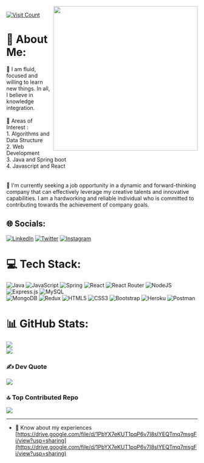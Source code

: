 <img  align="right" width="380" src = "https://cdn.dribbble.com/users/1292677/screenshots/6139167/media/5387dc7e035b3efe9d94516044de66a4.gif"> 

<!-- https://cdn.dribbble.com/users/1292677/screenshots/6139167/media/5387dc7e035b3efe9d94516044de66a4.gif -->

[![Visit Count](https://visitcount.itsvg.in/api?id=saxena100parth&icon=0&color=1)](https://saxena100parth.github.io/Portfolio/index.html)


# 💫 About Me:
🔭 I am fluid, focused and willing to learn new things. In all, I believe in knowledge integration.<br><br>🌱 Areas of Interest : <br>1. Algorithms and Data Structure<br>2. Web Development<br>3. Java and Spring boot<br>4. Javascript and React<br><br><br>
 🤝 I'm currently seeking a job opportunity in a dynamic and forward-thinking company that can effectively leverage my creative talents and innovative capabilities. I am a hardworking and reliable individual who is committed to contributing towards the achievement of company goals. <br>
 

## 🌐 Socials:
[![LinkedIn](https://img.shields.io/badge/LinkedIn-%230077B5.svg?logo=linkedin&logoColor=white)](https://www.linkedin.com/in/parth23saxena/) [![Twitter](https://img.shields.io/badge/Twitter-%231DA1F2.svg?logo=Twitter&logoColor=white)](https://twitter.com/saxena100parth) [![Instagram](https://img.shields.io/badge/Instagram-%23E4405F.svg?logo=Instagram&logoColor=white)](https://www.instagram.com/_parth_23_/) 

# 💻 Tech Stack:
![Java](https://img.shields.io/badge/java-%23ED8B00.svg?style=flat&logo=java&logoColor=white) ![JavaScript](https://img.shields.io/badge/javascript-%23323330.svg?style=flat&logo=javascript&logoColor=%23F7DF1E) ![Spring](https://img.shields.io/badge/spring-%236DB33F.svg?style=flat&logo=spring&logoColor=white) ![React](https://img.shields.io/badge/react-%2320232a.svg?style=flat&logo=react&logoColor=%2361DAFB) ![React Router](https://img.shields.io/badge/React_Router-CA4245?style=flat&logo=react-router&logoColor=white) ![NodeJS](https://img.shields.io/badge/node.js-6DA55F?style=flat&logo=node.js&logoColor=white) ![Express.js](https://img.shields.io/badge/express.js-%23404d59.svg?style=flat&logo=express&logoColor=%2361DAFB) ![MySQL](https://img.shields.io/badge/mysql-%2300f.svg?style=flat&logo=mysql&logoColor=white) <br>![MongoDB](https://img.shields.io/badge/MongoDB-%234ea94b.svg?style=flat&logo=mongodb&logoColor=white) ![Redux](https://img.shields.io/badge/redux-%23593d88.svg?style=flat&logo=redux&logoColor=white)  ![HTML5](https://img.shields.io/badge/html5-%23E34F26.svg?style=flat&logo=html5&logoColor=white) ![CSS3](https://img.shields.io/badge/css3-%231572B6.svg?style=flat&logo=css3&logoColor=white)  ![Bootstrap](https://img.shields.io/badge/bootstrap-%23563D7C.svg?style=flat&logo=bootstrap&logoColor=white)  ![Heroku](https://img.shields.io/badge/heroku-%23430098.svg?style=flat&logo=heroku&logoColor=white) ![Postman](https://img.shields.io/badge/Postman-FF6C37?style=flat&logo=postman&logoColor=white)
# 📊 GitHub Stats:
<!-- ![](https://github-readme-stats.vercel.app/api?username=saxena100parth&theme=algolia&hide_border=true&include_all_commits=false&count_private=false)<br/> -->

![](https://github-readme-streak-stats.herokuapp.com/?user=saxena100parth&theme=algolia&hide_border=true)<br>
![](https://github-readme-stats.vercel.app/api/top-langs/?username=saxena100parth&theme=algolia&hide_border=true&include_all_commits=false&count_private=false&layout=compact)

### ✍️ Dev Quote
![](https://quotes-github-readme.vercel.app/api?type=horizontal&theme=tokyonight)

### 🔝 Top Contributed Repo
![](https://github-contributor-stats.vercel.app/api?username=saxena100parth&limit=5&theme=algolia&combine_all_yearly_contributions=true)

---


<!-- Proudly created with GPRM ( https://gprm.itsvg.in ) -->




- 📄 Know about my experiences [https://drive.google.com/file/d/1PbYX7eKUT1pqP6v7I8sIYEQTmq7msgFi/view?usp=sharing](https://drive.google.com/file/d/1PbYX7eKUT1pqP6v7I8sIYEQTmq7msgFi/view?usp=sharing)



